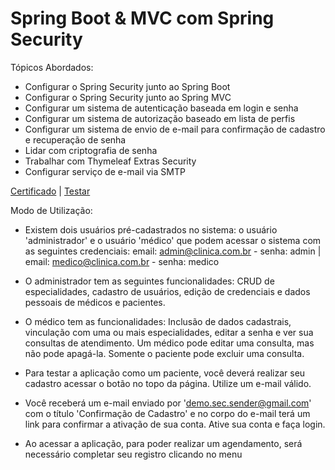 # Spring Boot & MVC com Spring Security

Tópicos Abordados:
   - Configurar o Spring Security junto ao Spring Boot
   - Configurar o Spring Security junto ao Spring MVC
   - Configurar um sistema de autenticação baseada em login e senha
   - Configurar um sistema de autorização baseado em lista de perfis
   - Configurar um sistema de envio de e-mail para confirmação de cadastro e recuperação de senha
   - Lidar com criptografia de senha
   - Trabalhar com Thymeleaf Extras Security
   - Configurar serviço de e-mail via SMTP

  <a href="https://www.udemy.com/certificate/UC-c99e7534-c3e4-4016-a9d8-be96c83b5c14/" rel="noopener">Certificado</a> | <a href="https://my-demo-security.herokuapp.com/">Testar</a>
  
Modo de Utilização:

   - Existem dois usuários pré-cadastrados no sistema: o usuário 'administrador' e o usuário 'médico' que podem acessar o sistema com as seguintes credenciais: email: admin@clinica.com.br - senha: admin | email: medico@clinica.com.br - senha: medico
   
   - O administrador tem as seguintes funcionalidades: CRUD de especialidades, cadastro de usuários, edição de credenciais e dados pessoais de médicos e pacientes.
   
   - O médico tem as funcionalidades: Inclusão de dados cadastrais, vinculação com uma ou mais especialidades, editar a senha e ver sua consultas de atendimento. Um médico pode editar uma consulta, mas não pode apagá-la. Somente o paciente pode excluir uma consulta.
   
   - Para testar a aplicação como um paciente, você deverá realizar seu cadastro acessar o botão no topo da página. Utilize um e-mail válido.
   
   - Você receberá um e-mail enviado por 'demo.sec.sender@gmail.com' com o título 'Confirmação de Cadastro' e no corpo do e-mail terá um link para confirmar a ativação de sua conta. Ative sua conta e faça login.
    
   - Ao acessar a aplicação, para poder realizar um agendamento, será necessário completar seu registro clicando no menu     